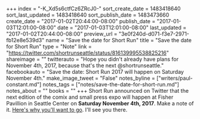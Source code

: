 +++
index = "-K_Xd5s6ctfCz6ZRcJ0-"
sort_create_date = 1483418640
sort_last_updated = 1483418640
sort_publish_date = 1483473660
create_date = "2017-01-02T20:44:00-08:00"
publish_date = "2017-01-03T12:01:00-08:00"
date = "2017-01-03T12:01:00-08:00"
last_updated = "2017-01-02T20:44:00-08:00"
preview_url = "3e0f240d-d071-f3e7-2971-fb12e8e539d3"
name = "Save the date for Short Run"
title = "Save the date for Short Run"
type = "Note"
link = "https://twitter.com/shortrunseattle/status/816139995538825216"
shareimage = ""
twitterauto = "Hope you didn't already have plans for November 4th, 2017, because that's the next @shortrunseattle."
facebookauto = "Save the date: Short Run 2017 will happen on Saturday November 4th."
make_image_tweet = "False"
notes_byline = ["writers/paul-constant.md"]
notes_tags = ["notes/save-the-date-for-short-run.md"]
notes_about = ""
books = ""
+++
Short Run announced on Twitter that the next edition of the comix and small press expo will happen at Fisher Pavillion in Seattle Center on **Saturday November 4th, 2017**. Make a note of it. [Here's why you'll want to go](http://www.seattlereviewofbooks.com/reviews/short-run-for-the-long-haul/). I'll see you there.